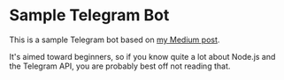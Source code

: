 # Sample Telegram Bot

This is a sample Telegram bot based on [my Medium post](https://medium.com/tj-horner/intro-to-node-js-making-a-telegram-bot-58e1b9b9adf).

It's aimed toward beginners, so if you know quite a lot about Node.js and the Telegram API, you are probably best off not reading that.
